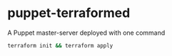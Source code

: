 # puppet-terraformed

A Puppet master-server deployed with one command

```bash
terraform init && terraform apply
```